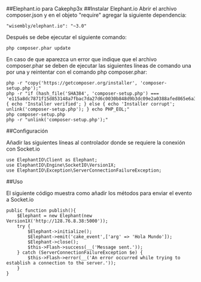 ##Elephant.io para Cakephp3x
##Instalar Elephant.io
Abrir el archivo composer.json y en el objeto "require" agregar la siguiente dependencia:

    "wisembly/elephant.io": "~3.0"

Después se debe ejecutar el siguiente comando:

    php composer.phar update
    
En caso de que aparezca un error que indique que el archivo composer.phar se deben de ejecutar las siguientes líneas de comando una por una y reintentar con el comando php composer.phar:

    php -r "copy('https://getcomposer.org/installer', 'composer-setup.php');"
    php -r "if (hash_file('SHA384', 'composer-setup.php') === 'e115a8dc7871f15d853148a7fbac7da27d6c0030b848d9b3dc09e2a0388afed865e6a3d6b3c0fad45c48e2b5fc1196ae') { echo 'Installer verified'; } else { echo 'Installer corrupt'; unlink('composer-setup.php'); } echo PHP_EOL;"
    php composer-setup.php
    php -r "unlink('composer-setup.php');"

##Configuración

Añadir las siguientes líneas al controlador donde se requiere la conexión con Socket.io

    use ElephantIO\Client as Elephant;
    use ElephantIO\Engine\SocketIO\Version1X;
    use ElephantIO\Exception\ServerConnectionFailureException;


##Uso

El siguiente código muestra como añadir los métodos para enviar el evento a Socket.io

    public function publish(){
        $Elephant = new Elephant(new Version1X('http://128.76.8.38:5000'));
        try {
            $Elephant->initialize();
            $Elephant->emit('cake_event',['arg' => 'Hola Mundo']);
            $Elephant->close();
            $this->Flash->success(__('Message sent.'));
        } catch (ServerConnectionFailureException $e) {
            $this->Flash->error(__('An error occurred while trying to establish a connection to the server.'));
        } 
    }
